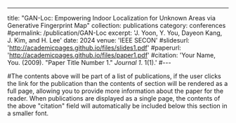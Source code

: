 ---
title: "GAN-Loc: Empowering Indoor Localization for Unknown Areas via Generative Fingerprint Map"
collection: publications
category: conferences
#permalink: /publication/GAN-Loc
excerpt: 'J. Yoon, Y. You, Dayeon Kang, J. Kim, and H. Lee'
date: 2024
venue: 'IEEE SECON'
#slidesurl: 'http://academicpages.github.io/files/slides1.pdf'
#paperurl: 'http://academicpages.github.io/files/paper1.pdf'
#citation: 'Your Name, You. (2009). &quot;Paper Title Number 1.&quot; <i>Journal 1</i>. 1(1).'
#---

#The contents above will be part of a list of publications, if the user clicks the link for the publication than the contents of section will be rendered as a full page, allowing you to provide more information about the paper for the reader. When publications are displayed as a single page, the contents of the above "citation" field will automatically be included below this section in a smaller font.